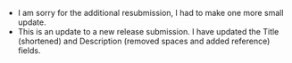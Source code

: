 * I am sorry for the additional resubmission, I had to make one more small update. 
* This is an update to a new release submission. I have updated the Title (shortened) and Description (removed spaces and added reference) fields.

